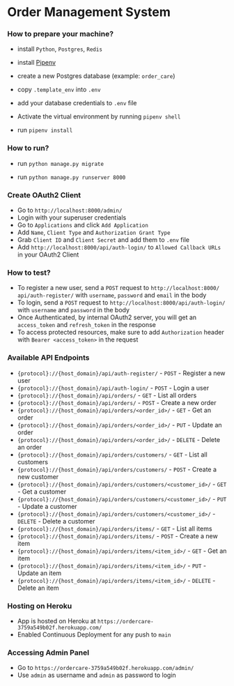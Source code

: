 # Order Management System

### How to prepare your machine?

- install `Python`, `Postgres`, `Redis`

- install [Pipenv](https://pipenv.pypa.io/en/latest/)

- create a new Postgres database (example: `order_care`) 

- copy `.template_env` into `.env`
- add your database credentials to `.env` file
- Activate the virtual environment by running `pipenv shell`
- run `pipenv install`

### How to run?

- run `python manage.py migrate`

- run `python manage.py runserver 8000`

### Create OAuth2 Client
- Go to `http://localhost:8000/admin/`
- Login with your superuser credentials
- Go to `Applications` and click `Add Application`
- Add `Name`, `Client Type` and `Authorization Grant Type`
- Grab `Client ID` and `Client Secret` and add them to `.env` file
- Add `http://localhost:8000/api/auth-login/` to `Allowed Callback URLs` in your OAuth2 Client

### How to test?
- To register a new user, send a `POST` request to `http://localhost:8000/ api/auth-register/` with `username`, `password` and `email` in the body
- To login, send a `POST` request to `http://localhost:8000/api/auth-login/` with `username` and `password` in the body
- Once Authenticated, by internal OAuth2 server, you will get an `access_token` and `refresh_token` in the response
- To access protected resources, make sure to add `Authorization` header with `Bearer <access_token>` in the request


### Available API Endpoints
- `{protocol}://{host_domain}/api/auth-register/` - `POST` - Register a new user
- `{protocol}://{host_domain}/api/auth-login/` - `POST` - Login a user
- `{protocol}://{host_domain}/api/orders/` - `GET` - List all orders
- `{protocol}://{host_domain}/api/orders/` - `POST` - Create a new order
- `{protocol}://{host_domain}/api/orders/<order_id>/` - `GET` - Get an order
- `{protocol}://{host_domain}/api/orders/<order_id>/` - `PUT` - Update an order
- `{protocol}://{host_domain}/api/orders/<order_id>/` - `DELETE` - Delete an order
- `{protocol}://{host_domain}/api/orders/customers/` - `GET` - List all customers
- `{protocol}://{host_domain}/api/orders/customers/` - `POST` - Create a new customer
- `{protocol}://{host_domain}/api/orders/customers/<customer_id>/` - `GET` - Get a customer
- `{protocol}://{host_domain}/api/orders/customers/<customer_id>/` - `PUT` - Update a customer
- `{protocol}://{host_domain}/api/orders/customers/<customer_id>/` - `DELETE` - Delete a customer
- `{protocol}://{host_domain}/api/orders/items/` - `GET` - List all items
- `{protocol}://{host_domain}/api/orders/items/` - `POST` - Create a new item
- `{protocol}://{host_domain}/api/orders/items/<item_id>/` - `GET` - Get an item
- `{protocol}://{host_domain}/api/orders/items/<item_id>/` - `PUT` - Update an item
- `{protocol}://{host_domain}/api/orders/items/<item_id>/` - `DELETE` - Delete an item

### Hosting on Heroku
- App is hosted on Heroku at `https://ordercare-3759a549b02f.herokuapp.com/`
- Enabled Continuous Deployment for any push to `main`

### Accessing Admin Panel
- Go to `https://ordercare-3759a549b02f.herokuapp.com/admin/`
- Use `admin` as username and `admin` as password to login

